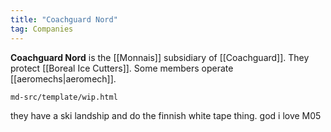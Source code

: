 ```yaml
---
title: "Coachguard Nord"
tag: Companies
---
```


**Coachguard Nord** is the [[Monnais]] subsidiary of [[Coachguard]]. They protect [[Boreal Ice Cutters]]. Some members operate [[aeromechs|aeromech]].

```{.include}
md-src/template/wip.html
```

they have a ski landship and do the finnish white tape thing. god i love M05

